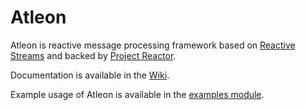 # Atleon
Atleon is reactive message processing framework based on [Reactive Streams](https://www.reactive-streams.org/) and backed by [Project Reactor](https://projectreactor.io/).

Documentation is available in the [Wiki](../../..//atleon/wiki).

Example usage of Atleon is available in the [examples module](../../../atleon/tree/main/examples).
